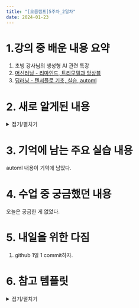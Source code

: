 ```yaml
---
title: "[오름캠프]5주차_2일차"
date: 2024-01-23
---
```


# 1.강의 중 배운 내용 요약  

1. 초빙 강사님의 생성형 AI 관련 특강
2. [머신러닝 - 리마인드, 트리모델과 앙상블](https://colab.research.google.com/drive/1OmPWMWvZvnMfWcgoKNtlaee9TpD_LVYH?usp=sharing)
3. [딥러닝 - 텐서플로 기초, 실습, automl](https://colab.research.google.com/drive/12BV1tcwbRHQLEEchYWDo-IYNajiX-P97?usp=sharing)

# 2. 새로 알게된 내용

<details close>
<summary>접기/펼치기</summary>
<div markdown="1">

1. 회귀문제를 분류처럼 사용하는 방법
    : 회귀 -> 분류 0원 ~ 5천만원 -> 집값이 낮다 / 5천 ~ 1억 집값 높다. -> 분류

    ```python
    ## 6.5점을 기준으로 좋은 와인과 나쁜 와인을 구분하겠다고 선언
    bins = (2, 6.5, 8)
    group_names = ['bad', 'good']
    wine['quality'] = pd.cut(wine['quality'], bins = bins, labels = group_names)

    ## Good/Bad는 인식할 수 없음. 따라서 이를 인식할 수 있도록 Label Encoding을 실시

    label_quality = LabelEncoder()
    wine['quality'] = label_quality.fit_transform(wine['quality'])
    ```

2. 독립변수와 종속변수 분할 및 학습

    ```python
    ##종속변수와 독립변수를 나누어주는 작업
    x = wine.drop('quality', axis = 1)
    y = wine['quality']

    ## 변수별로 Train과 Test 쓸 데이터 셋을 분류x
    x_train, x_test, y_train, y_test = train_test_split(x, y, test_size = 0.2, random_state = 42)


    ## 측정 지표의 표준화.
    sc = StandardScaler()
    x_train = sc.fit_transform(x_train)
    x_test = sc.fit_transform(x_test)
    ```

    ```python
    ## 로지스틱 회귀
    model = LogisticRegression()
    model.fit(x_train, y_train)
    y_pred = model.predict(x_test)
    print(classification_report(y_test, y_pred))

    print("Accuracy:", metrics.accuracy_score(y_test, y_pred))
    print("Precision:", metrics.precision_score(y_test, y_pred))
    print("Recall:", metrics.recall_score(y_test, y_pred))
    ```

    ```python
    ## SVC
    model_svc = SVC()
    model_svc.fit(x_train, y_train)
    y_pred_svc = model_svc.predict(x_test)
    print(classification_report(y_test, y_pred_svc))

    print("Accuracy:", metrics.accuracy_score(y_test, y_pred_svc))
    print("Precision:", metrics.precision_score(y_test, y_pred_svc))
    print("Recall:", metrics.recall_score(y_test, y_pred_svc))

    # 결과적으로 보면 어떤 알고리즘이든 사용되는 과정은 같다. 
    # 1. 알고리즘 불러오기
    # 2. fit
    # 3. 예측
    # 4. 리포트 내기

    # 그렇다면 여러 알고리즘을 비교할 때 이 과정을 전부 자동화하면 어떨까?
    ```

3. 결정트리(DecisionTree)

    - 기본형태 : 결정트리의 구조는 if, else 논리로 결정이 가지가 쳐진 나무형태이다.

    - 구성 : 규칙 노드, 리프 노드, 서브 트리

    - 유의점 : 데이터 양이 많으면 분석하기 좋으나 너무 많은 결정 트리 가지는 과적합을 잃으킨다.

    - 결정트리 읽는 순서 : 조건, 불순도, 총 샘플 수, 클래스 별 샘플 수

    - 여기서 주목해야할 부분은 불순도이다. 정확히는 지니 불순도이다.

    - 지니불순도 = 1- (타겟이 아닌 클래스[음성 클래스(label 값 = 0), 나쁜 와인] 비율의 제곱 + 타겟 클래스[양성 클래스(label 값 = 1), 좋은 와인] 비율의 제곱)

    - 이 지니 분순도를 통해 가지치기가 진행된다.

4. 앙상블 

    - 설명 : 다굴 앞에서는 장사가 없다는 말이 있다. 앙상블이 딱 그런 거라고 생각하면된다. 여러 알고리즘을 이용해서 성능이 좋은 한 알고리즘보다 더 좋은 성능을 낸다.

    - 앙상블의 종류 : 보팅, 배깅, 부스팅

        - 보팅 : 투표(기준: 다수결 또는 가중치) => 투표 많이 받은 것을 기준으로 계산

        - 배깅 : 결정트리를 여러 개 만듬. 즉, 각기 다른 전략을 가진 결정 트리 여러 개가 서로 전략을 합쳐서 최종 결론을 내림.

        - 부스팅 : 오답노트 이용과 같음. 즉, 틀린 부부만 가지고 학습하여 오류를 줄임.

        - 스태킹(일단 어렵고 잘 안 쓰여 내용 포함 x)

5. 텐서플로

    - 설명
        - 딥러닝 프레임워크 중 하나인 tensorflow는 그 이름같이 입력을 텐서로 받는다. 
        - 내부에는 keras도 들어있어서 keras를 통해 쉽게 모델의 층을 쌓을 수 있다.
        - 모델에 옵션을 넣는 것도 compile 시 입력형태에 맞게 loss 옵션과 optimizer를 잘 고르면 돼서 편리하다.
        - 그 이후는 학습, 평가의 과정을 거친다.
        - 단, 프레임워크를 이용하다보니 그 과정에서 사용되는 코드가 간결하다.
    
6. 정규화(Normalization)
    - 딥러닝 기초 문제를 다루다보면 굳이 입력받은 데이터를 255로 나누는 걸 볼 수 있다. 
    - 아 이미지 데이터에는 그냥 255를 나누는 거구나 할 수 있는 데, 그게 아니다.
    - 일단 컴퓨터의 연산을 생각해보자. 컴퓨터는 0,1 이라는 이진연산을 한다. 그렇기 때문에 컴퓨터에게 적절한 범위란 0~1사이인 것이다.
    - 그런데, 이미지의 각 픽셀이 가질 수 있는 rgb의 값을 보니 그 범위가 0~255다.
    - 저 범위의 값을 그대로 넣으면 컴퓨터에겐 너무 범위가 넓게 된다.
    - 그렇기에 rgb의 최대값이 255라는 점을 근거로 입력된 값에 255를 나누면 그 범위는 0~1사이로 좁혀진다. 
    - 현실로 치면 화살 과녁의 가장자리를 맞추다 점차 중앙을 맞추는 컴퓨터에게 범위가 최소로 맞춰진 과녁을 주는 셈이다. 그렇다면 기존 과녁보다 훨씬 작은 과녁에서 중앙을 금방 맞출 수 있을 것이다.
    - 앞에서 언급한 손실함수를 이용해 설명해도 마찬가지라 볼 수 있다.
    - 딥러닝 모델의 학습이란 최소의 손실(실제값과 예측갑의 오차)값을 갖게 하는 최적의 값을 찾는 과정이다. 이 과정에서 손실함수와 옵티마이저를 통해 손실이 최저가 되는 지점에 수렴해가는 데, 정규화가 되지 않은 데이터에서는 그 범위가 너무 넓어서 최저점에 수렴해가는 시간이 굉장히 길다. 화살을 쏘면 무조건 맞추긴 하는 데, 과녁 바깥에서 과녁 중앙에 수렴하는 시간이 그 범위만큼 오래걸린다는 거다.
    - 물론 손실을 최저로 만드는 학습시간을 줄이기 위해 학습률을 높일 수는 있으나, 과도한 학습률 증가는 발산으로 이루어질 수 있다. 사람마냥 집중력이 떨어져 과녁 바깥을 맞추게 되는 것이다.  
    - 반면, 정규화를 하면 그 범위는 0~1 사이가 되므로, 손실함수가 최저점에 훨씬 빠르게 수렴하게 된다. 그러다 보니 학습률을 크게 건드리지 않고도 학습을 안정적으로 진행시킬 수 있다.

7. AutoMl
    - 설명
        - 방금 텐서플로 같은 딥러닝 프레임워크로 딥러닝 모델을 평가까지 완료했다고 가정하자.
        - 그런데 방금 사용한 모델이 최고일 수는 없기 때문에 결국 이 모델 저 모델을 돌리게 된다.
        - 이 반복이 필요한 작업을 자동화할 수 없을까하는 고민이 생기게 되는 데, 이 고민을 automl이 해결해준다.
        - 딥러닝도 머신러닝과 마찬가지로 사소해보이는 하이퍼파라미터 하나로도 성능 향상의 여지가 있기 때문에 사람은 이것까지 직접 손을 봐야한다. 하지만 automl은 이것까지 대신해준다.
        - 최소한의 설정으로 할 수 있는 비교는 automl이 다 해주는 것이다.
    - 유의점
        - automl이 실무에도 쓰인다고 하지만, 역시 맹신할 수는 없기 때문에 참고용으로 주로 쓰인다고 한다.
        
8. EDA와 딥러닝 프레임워크의 필요성
    - 설명
        - automl이 이렇게도 편하면 왜 앞에서 EDA도 직접해보고 텐서플로도 직접 다 써보는 고생을 했을까?
        - 일단 EDA의 경우 컴퓨터가 사람처럼 되기 전까지는 사람만이 할 수 있기 때문이다. 
        - Good Input Good Output이라는 말이 있듯이 데이터를 좋게 만들어줘야 좋은 결과가 나올 수 있다. 그러려면 EDA는 반드시 필요하다.
        - 그리고 보통 수집된 데이터들은 캐글이나 이런 곳에 올라오는 그런 정제된 데이터가 아닌 더럽다 싶을정도로 손을 많이 봐야하는 경우도 있다.
        - 그 다음으로 딥러닝 프레임워크의 경우에는 현재 존재하고 있는 모델만으로는 한계가 있어서 모델을 수정하거나 새로 모델을 만들어야 할 필요가 있기에 직접 써봐야 한다. 그리고 만일 유행하는 딥러닝 모델이 있다면 그 모델을 빠르게 이해하고 구현해서 서비스에 접목시킬 필요가 있다. 이를 위해 필요한 최소한의 조건이 딥러닝 프레임워크에 대한 이해이다.

</div>
</details>


# 3. 기억에 남는 주요 실습 내용

automl 내용이 기억에 남았다.

# 4. 수업 중 궁금했던 내용
오늘은 궁금한 게 없었다. 

# 5. 내일을 위한 다짐
1. github 1일 1 commit하자.

# 6. 참고 템플릿

<details close>
<summary>접기/펼치기</summary>
<div markdown="1">
    
    [오늘 강의 요약 정리] - 오늘 어떤 것을 배웠나요?

    [오늘의 발견] - 오늘 배웠던 것 중에 처음 알았던 것은 어떤 것이 있었나요?

    [오늘의 실습] - 실습때 했던 코드를 첨부하는 것을 추천드립니다.

    [오늘의 질문] - 이해가 가지 않았다던가? 추가적으로 궁금한 것을 정리해보세요.

    [오늘의 복습] - 남은 시간 동안 어떻게 복습할 것인지?

    [내일을 위한 다짐] - 개인적인 피드백을 적어보고, 중간에 마음이 꺾이지 않기 위해 나의 다짐을 적어보고, 오늘을 정리해봅시다.

</div>
</details>
